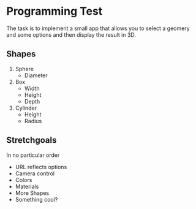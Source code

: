 # Programming Test

The task is to implement a small app that allows you to select a geomery and some options and then display the result in 3D.

## Shapes

1. Sphere
    - Diameter
2. Box
    - Width
    - Height
    - Depth
3. Cylinder
    - Height
    - Radius

## Stretchgoals

In no particular order

- URL reflects options
- Camera control
- Colors
- Materials
- More Shapes
- Something cool?
